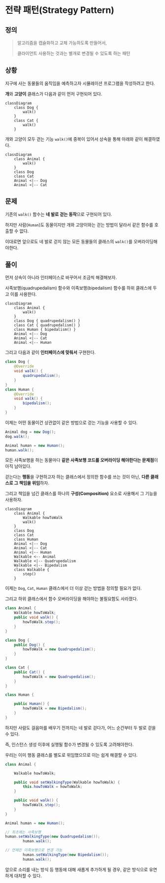 # 전략 패턴(Strategy Pattern)

## 정의

> 알고리즘을 캡슐화하고 교체 가능하도록 만들어서,
>
> 클라이언트 사용하는 것과는 별개로 변경될 수 있도록 하는 패턴

## 상황

지구에 사는 동물들의 움직임을 예측하고자 시뮬레이션 프로그램을 작성하려고 한다.

**개**와 **고양이** 클래스가 다음과 같이 먼저 구현되어 있다.

```mermaid
classDiagram
    class Dog {
        walk()
    }
    class Cat {
        walk()
    }
```

개와 고양이 모두 걷는 기능 `walk()`에 중복이 있어서 상속을 통해 아래와 같이 해결하였다.

```mermaid
classDiagram
    class Animal {
        walk()
    }
    class Dog
    class Cat
    Animal <|-- Dog
    Animal <|-- Cat
```

## 문제

기존의 `walk()` 함수는 **네 발로 걷는 동작**으로 구현되어 있다.

하지만 사람(`Human`)도 동물이지만 개와 고양이와는 걷는 방법이 달라서 같은 함수를 호출할 수 없다.

이대로면 앞으로도 네 발로 걷지 않는 모든 동물들의 클래스의 `walk()`를 오버라이딩해야한다.

## 풀이

먼저 상속이 아니라 인터페이스로 바꾸어서 조금씩 해결해보자.

사족보행(quadrupedalism) 함수와 이족보행(bipedalism) 함수를 하위 클래스에 두고 이를 사용한다.

```mermaid
classDiagram
    class Animal {
        walk()
    }
    class Dog { quadrupedalism() }
    class Cat { quadrupedalism() }
    class Human { bipedalism() }
    Animal <|-- Dog
    Animal <|-- Cat
    Animal <|-- Human
```

그리고 다음과 같이 **인터페이스에 맞춰서** 구현한다.

```java
class Dog {
    @Override
    void walk() {
        quadrupedalism();
    }
}
class Human {
    @Override
    void walk() {
        bipedalism();
    }
}
```

이제는 어떤 동물이건 상관없이 같은 방법으로 걷는 기능을 사용할 수 있다.

```java
Animal dog = new Dog();
dog.walk();

Animal human = new Human();
human.walk();
```

모든 사족보행을 하는 동물마다 **같은 사족보행 코드를 오버라이딩 해야한다는 문제점**이 아직 남아있다.

걷는다는 **행동**을 구현하고자 하는 클래스에서 정의한 함수를 쓰는 것이 아닌, **다른 클래스로 그 책임을 위임**하자.

그리고 책임을 넘긴 클래스를 하나의 **구성(Composition)** 요소로 사용해서 그 기능을 사용하자.

```mermaid
classDiagram
    class Animal {
        Walkable howToWalk
        walk()
    }
    class Dog
    class Cat
    class Human
    Animal <|-- Dog
    Animal <|-- Cat
    Animal <|-- Human
    Walkable <-- Animal
    Walkable <|-- Quadrupedalism
    Walkable <|-- Bipedalism
    class Walkable {
        step()
    }
```

이제는 `Dog`, `Cat`, `Human` 클래스에서 더 이상 걷는 방법을 정의할 필요가 없다.

그리고 하위 클래스에서 함수 오버라이딩을 해야하는 불필요함도 사라졌다.

```java
class Animal {
    Walkable howToWalk;
    public void walk() {
        howToWalk.step();
    }
}

class Dog {
    public Dog() {
        howToWalk = new Quadrupedalism();
    }
}

class Cat {
    public Cat() {
        howToWalk = new Quadrupedalism();
    }
}

class Human {

    public Human() {
        howToWalk = new Bipedalism();
    }
}
```

하지만 사람도 걸음마를 배우기 전까지는 네 발로 걷다가, 어느 순간부터 두 발로 걷을 수 있다.

즉, 인스턴스 생성 이후에 실행될 함수가 변경될 수 있도록 고려해야한다.

우리는 이미 행동 클래스를 별도로 위임했으므로 이는 쉽게 해결할 수 있다.

```java
class Animal {

    Walkable howToWalk;

    public void setWalkingType(Walkable howToWalk) {
        this.howToWalk = howToWalk;
    }

    public void walk() {
        howToWalk.step();
    }
}

Animal human = new Human();

// 최초에는 사족보행
human.setWalkingType(new Quadrupedalism());
        human.walk();

// 언제든 이족보행으로 변경 가능
        human.setWalkingType(new Bipedalism());
        human.walk();
```

앞으로 소리를 내는 방식 등 행동에 대해 새롭게 추가하게 될 경우, 같은 방식으로 유연하게 대처할 수 있다.
